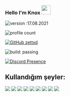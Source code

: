 ### Hello I'm Knox <img src = "https://cdn.discordapp.com/emojis/625936333248004096.png?v=1" high="20px" width="30px">

![version :17.08.2021](https://img.shields.io/badge/version-17.08.2021-informational) &nbsp;

![profile count](https://komarev.com/ghpvc/?username=zettxd&color=red)&nbsp;

[![GitHub zettxd](https://img.shields.io/github/followers/zettxd?label=follow&style=social)](https://github.com/Marcus-FX)&nbsp;

![build: passing](https://img.shields.io/badge/build-passing-success)

[![Discord Presence](https://lanyard-profile-readme.vercel.app/api/413746118380486668?theme=dark&bg=06154a&animated=true&hideDiscrim=false&borderRadius=20px)](https://discord.com/users/605095070395531315)

## Kullandığım şeyler:

<img src='https://img.shields.io/badge/JavaScript-323330?style=for-the-badge&logo=javascript&logoColor=F7DF1E'/>  <img src='https://img.shields.io/badge/HTML5-E34F26?style=for-the-badge&logo=html5&logoColor=white'/> <img src='https://img.shields.io/badge/CSS3-1572B6?style=for-the-badge&logo=css3&logoColor=white'/> <img src='https://img.shields.io/badge/MongoDB-white?style=for-the-badge&logo=mongodb&logoColor=4EA94B'/> <img src='https://img.shields.io/badge/SQLite-07405E?style=for-the-badge&logo=sqlite&logoColor=white'/> <img src='https://img.shields.io/badge/Node.js-339933?style=for-the-badge&logo=nodedotjs&logoColor=white'/> <img src='https://img.shields.io/badge/npm-CB3837?style=for-the-badge&logo=npm&logoColor=white'/>  <img src='https://img.shields.io/badge/Glitch-2800ff?style=for-the-badge&logo=glitch&logoColor=white'/> <img src='https://img.shields.io/badge/Visual_Studio_Code-0078D4?style=for-the-badge&logo=visual%20studio%20code&logoColor=white'/>
